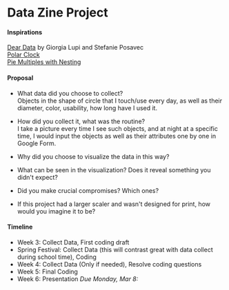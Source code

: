 # Data Zine Project

#### Inspirations
[Dear Data](https://docs.google.com/spreadsheets/d/1PTTTbewj2zsqgztBhNZKB2ipunpI7jiok2tmm_kfhXE/edit#gid=0) by Giorgia Lupi and Stefanie Posavec<br/>
[Polar Clock](http://bl.ocks.org/mbostock/1096355)<br/>
[Pie Multiples with Nesting](http://bl.ocks.org/mbostock/1305337)<br/>


#### Proposal
- What data did you choose to collect?<br/>
  Objects in the shape of circle that I touch/use every day, as well as their diameter, color, usability, how long have I used it.

- How did you collect it, what was the routine?<br/>
  I take a picture every time I see such objects, and at night at a specific time, I would input the objects as well as their attributes one by one in Google Form.

- Why did you choose to visualize the data in this way?
- What can be seen in the visualization? Does it reveal something you didn't expect?
- Did you make crucial compromises? Which ones?
- If this project had a larger scaler and wasn't designed for print, how would you imagine it to be?

#### Timeline
- Week 3: Collect Data, First coding draft
- Spring Festival: Collect Data (this will contrast great with data collect during school time), Coding
- Week 4: Collect Data (Only if needed), Resolve coding questions
- Week 5: Final Coding
- Week 6: Presentation
*Due Monday, Mar 8:*
